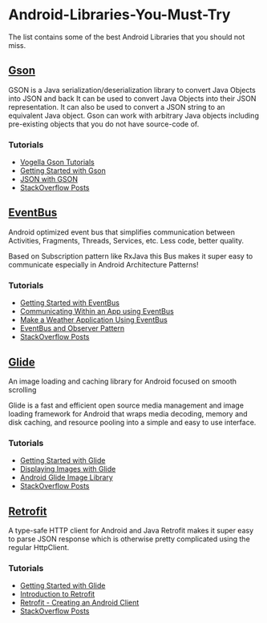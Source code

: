 # Android-Libraries-You-Must-Try
The list contains some of the best Android Libraries that you should not miss. 

## [Gson](https://github.com/google/gson)

GSON is a Java serialization/deserialization library to convert Java Objects into JSON and back
It can be used to convert Java Objects into their JSON representation. It can also be used to convert a JSON string to an equivalent Java object. Gson can work with arbitrary Java objects including pre-existing objects that you do not have source-code of.

### Tutorials

- [Vogella Gson Tutorials](http://www.vogella.com/tutorials/JavaLibrary-Gson/article.html)
- [Getting Started with Gson](https://futurestud.io/tutorials/gson-getting-started-with-java-json-serialization-deserialization)
- [JSON with GSON](https://medium.com/quick-code/parsing-json-on-android-using-gson-and-volley-83d6715776f8)
- [StackOverflow Posts](https://stackoverflow.com/search?q=Gson)

## [EventBus](http://greenrobot.org/eventbus/)

Android optimized event bus that simplifies communication between Activities, Fragments, Threads, Services, etc. Less code, better quality.

Based on Subscription pattern like RxJava this Bus makes it super easy to communicate especially in Android Architecture Patterns!

### Tutorials

- [Getting Started with EventBus](http://greenrobot.org/eventbus/documentation/how-to-get-started/)
- [Communicating Within an App using EventBus](https://code.tutsplus.com/articles/effective-android-components-communication-with-greenrobot-eventbus--cms-27654)
- [Make a Weather Application Using EventBus](https://github.com/kkdroidgit/DarkSkyClient)
- [EventBus and Observer Pattern](https://www.youtube.com/watch?v=WnzSkRinnuc)
- [StackOverflow Posts](https://stackoverflow.com/search?q=EventBus+android)

## [Glide](https://github.com/bumptech/glide)

An image loading and caching library for Android focused on smooth scrolling

Glide is a fast and efficient open source media management and image loading framework for Android that wraps media decoding, memory and disk caching, and resource pooling into a simple and easy to use interface.

### Tutorials

- [Getting Started with Glide](https://futurestud.io/tutorials/glide-getting-started)
- [Displaying Images with Glide](https://github.com/codepath/android_guides/wiki/Displaying-Images-with-the-Glide-Library)
- [Android Glide Image Library](https://www.androidhive.info/2016/04/android-glide-image-library-building-image-gallery-app/)
- [StackOverflow Posts](https://stackoverflow.com/search?tab=votes&q=Glide%20android)

## [Retrofit](http://square.github.io/retrofit/)

A type-safe HTTP client for Android and Java
Retrofit makes it super easy to parse JSON response which is otherwise pretty complicated using the regular HttpClient.

### Tutorials

- [Getting Started with Glide](https://futurestud.io/tutorials/glide-getting-started)
- [Introduction to Retrofit](http://www.baeldung.com/retrofit)
- [Retrofit - Creating an Android Client](https://futurestud.io/tutorials/retrofit-getting-started-and-android-client)
- [StackOverflow Posts](https://stackoverflow.com/search?q=Retrofit)



